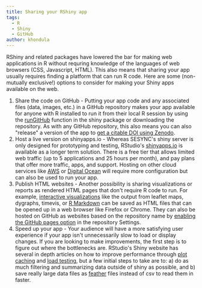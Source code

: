 ```yaml
---
title: Sharing your RShiny app
tags:
  - R
  - Shiny
  - GitHub
author: khondula
---
```


RShiny and related packages have lowered the bar for making web applications in R without requring knowledge of the languages of web browsers (CSS, Javascript, HTML). This also means that sharing your app usually requires finding a platform that can run R code. Here are some (non-mutually exclusive!) options to consider for making your Shiny apps available on the web. 

1. Share the code on GitHub - Putting your app code and any associated files (data, images, etc.) in a GitHub repository makes your app available for anyone with R installed to run it from their local R session by using the [runGitHub](https://github.com/rstudio/shiny_example) function in the shiny package or downloading the repository. As with any GitHub repository, this also means you can also "release" a version of the app to [get a citable DOI using Zenodo](https://guides.github.com/activities/citable-code/). 
1. Host a live version on shinyapps.io - Whereas SESYNC's shiny server is only designed for prototyping and testing, RStudio's [shinyapps.io](http://www.shinyapps.io/) is available as a longer term solution. There is a free tier that allows limited web traffic (up to 5 applications and 25 hours per month), and pay plans that offer more traffic, apps, and support. Hosting on other cloud services like [AWS](https://www.r-bloggers.com/shiny-server-on-aws/) or [Digital Ocean](https://deanattali.com/2015/05/09/setup-rstudio-shiny-server-digital-ocean/) will require more configuration but can also be used to run your app.
1. Publish HTML websites  - Another possibility is sharing visualizations or reports as rendered HTML pages that don't require R code to run. For example, [interactive visualizations](https://www.htmlwidgets.org/showcase_leaflet.html) like the output from leaflet maps, dygraphs, timevis, or [R Markdown](https://rmarkdown.rstudio.com/) can be saved as HTML files that can be opened up in a web browser like Firefox or Chrome. They can also be hosted on GitHub as websites based on the repository name by [enabling the GitHub pages option](https://guides.github.com/features/pages/) in the repository Settings. 
1. Speed up your app - Your audience will have a more satisfying user experience if your app isn't unnecessarily slow to load or display changes. If you are looking to make improvements, the first step is to figure out where the bottlenecks are. RStudio's Shiny website has several in depth articles on how to improve performance through [plot caching](http://shiny.rstudio.com/articles/plot-caching.html) and [load testing](https://rstudio.github.io/shinyloadtest/), but a few initial steps to take are to: a) do as much filtering and summarizing data outside of shiny as possible, and b) save really large data files as [feather](https://blog.rstudio.com/2016/03/29/feather/) files instead of csv to read them in faster. 

